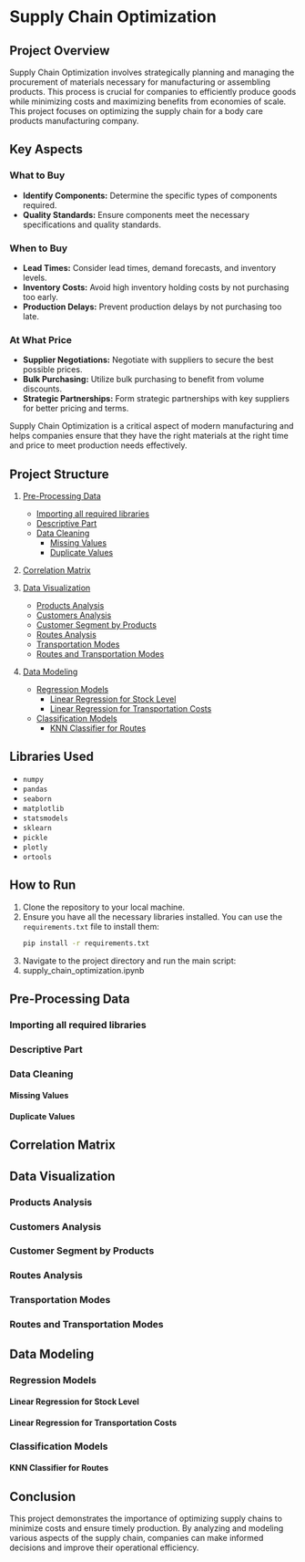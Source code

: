 # Supply Chain Optimization

## Project Overview

Supply Chain Optimization involves strategically planning and managing the procurement of materials necessary for manufacturing or assembling products. This process is crucial for companies to efficiently produce goods while minimizing costs and maximizing benefits from economies of scale. This project focuses on optimizing the supply chain for a body care products manufacturing company.

## Key Aspects

### What to Buy
- **Identify Components:** Determine the specific types of components required.
- **Quality Standards:** Ensure components meet the necessary specifications and quality standards.

### When to Buy
- **Lead Times:** Consider lead times, demand forecasts, and inventory levels.
- **Inventory Costs:** Avoid high inventory holding costs by not purchasing too early.
- **Production Delays:** Prevent production delays by not purchasing too late.

### At What Price
- **Supplier Negotiations:** Negotiate with suppliers to secure the best possible prices.
- **Bulk Purchasing:** Utilize bulk purchasing to benefit from volume discounts.
- **Strategic Partnerships:** Form strategic partnerships with key suppliers for better pricing and terms.

Supply Chain Optimization is a critical aspect of modern manufacturing and helps companies ensure that they have the right materials at the right time and price to meet production needs effectively.

## Project Structure

1. [Pre-Processing Data](#pre-processing-data)
   - [Importing all required libraries](#importing-all-required-libraries)
   - [Descriptive Part](#descriptive-part)
   - [Data Cleaning](#data-cleaning)
     - [Missing Values](#missing-values)
     - [Duplicate Values](#duplicate-values)

2. [Correlation Matrix](#correlation-matrix)

3. [Data Visualization](#data-visualisation)
   - [Products Analysis](#products-analysis)
   - [Customers Analysis](#customers-analysis)
   - [Customer Segment by Products](#customer-segment-by-products)
   - [Routes Analysis](#routes-analysis)
   - [Transportation Modes](#transportation-modes)
   - [Routes and Transportation Modes](#routes-and-transportation-modes)

4. [Data Modeling](#data-modelling)
   - [Regression Models](#regression-models)
     - [Linear Regression for Stock Level](#linear-regression-for-stock-level)
     - [Linear Regression for Transportation Costs](#linear-regression-for-transportation-costs)
   - [Classification Models](#classification-models)
     - [KNN Classifier for Routes](#knn-classifier-for-routes)

## Libraries Used

- `numpy`
- `pandas`
- `seaborn`
- `matplotlib`
- `statsmodels`
- `sklearn`
- `pickle`
- `plotly`
- `ortools`

## How to Run

1. Clone the repository to your local machine.
2. Ensure you have all the necessary libraries installed. You can use the `requirements.txt` file to install them:
    ```bash
    pip install -r requirements.txt
    ```
3. Navigate to the project directory and run the main script:
4. supply_chain_optimization.ipynb

## Pre-Processing Data

### Importing all required libraries

### Descriptive Part

### Data Cleaning

#### Missing Values

#### Duplicate Values

## Correlation Matrix

## Data Visualization

### Products Analysis

### Customers Analysis

### Customer Segment by Products

### Routes Analysis

### Transportation Modes

### Routes and Transportation Modes

## Data Modeling

### Regression Models

#### Linear Regression for Stock Level

#### Linear Regression for Transportation Costs

### Classification Models

#### KNN Classifier for Routes

## Conclusion

This project demonstrates the importance of optimizing supply chains to minimize costs and ensure timely production. By analyzing and modeling various aspects of the supply chain, companies can make informed decisions and improve their operational efficiency.


